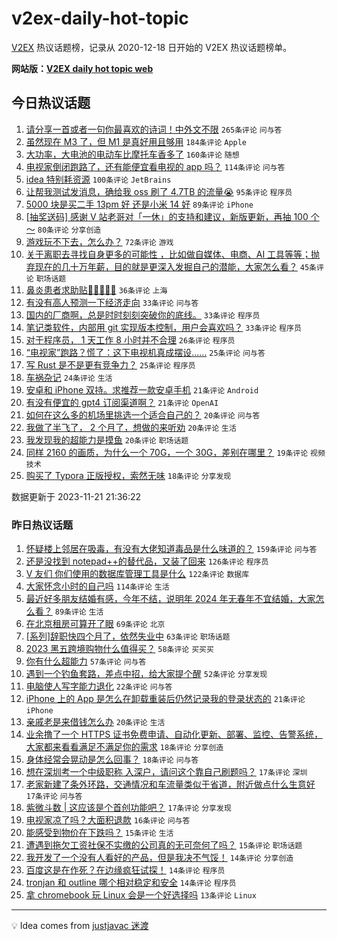 # v2ex-daily-hot-topic

[V2EX](https://www.v2ex.com/) 热议话题榜，记录从 2020-12-18 日开始的 V2EX 热议话题榜单。

**网站版：[V2EX daily hot topic web](https://boojack.github.io/v2ex-daily-hot-topic-web/)**

## 今日热议话题

<!-- TODAY BEGIN -->

1. [请分享一首或者一句你最喜欢的诗词！中外文不限](https://www.v2ex.com/t/993716) `265条评论` `问与答`
1. [虽然现在 M3 了，但 M1 是真好用且够用](https://www.v2ex.com/t/993710) `184条评论` `Apple`
1. [大功率，大电池的电动车比摩托车香多了](https://www.v2ex.com/t/993690) `160条评论` `随想`
1. [电视家倒闭跑路了，还有能便宜看电视的 app 吗？](https://www.v2ex.com/t/993697) `114条评论` `问与答`
1. [idea 特别耗资源](https://www.v2ex.com/t/993692) `100条评论` `JetBrains`
1. [让帮我测试发消息，确给我 oss 刷了 4.7TB 的流量😭](https://www.v2ex.com/t/993823) `95条评论` `程序员`
1. [5000 块是买二手 13pm 好 还是小米 14 好](https://www.v2ex.com/t/993719) `89条评论` `iPhone`
1. [[抽奖送码] 感谢 V 站老哥对「一休」的支持和建议，新版更新，再抽 100 个～](https://www.v2ex.com/t/993720) `80条评论` `分享创造`
1. [游戏玩不下去，怎么办？](https://www.v2ex.com/t/993733) `72条评论` `游戏`
1. [关于离职去寻找自身更多的可能性 ，比如做自媒体、电商、AI 工具等等；抛弃现在的几十万年薪，目的就是更深入发掘自己的潜能，大家怎么看？](https://www.v2ex.com/t/993910) `45条评论` `职场话题`
1. [鼻炎患者求助贴🙏🙏🙏🙏🙏](https://www.v2ex.com/t/993814) `36条评论` `上海`
1. [有没有高人预测一下经济走向](https://www.v2ex.com/t/993958) `33条评论` `问与答`
1. [国内的厂商啊，总是时时刻刻突破你的底线。](https://www.v2ex.com/t/993854) `33条评论` `程序员`
1. [笔记类软件，内部用 git 实现版本控制，用户会喜欢吗？](https://www.v2ex.com/t/993741) `33条评论` `程序员`
1. [对于程序员， 1 天工作 8 小时并不合理](https://www.v2ex.com/t/993840) `26条评论` `程序员`
1. [“电视家”跑路？慌了：这下电视机真成摆设……](https://www.v2ex.com/t/993879) `25条评论` `问与答`
1. [写 Rust 是不是更有竞争力？](https://www.v2ex.com/t/993857) `25条评论` `程序员`
1. [车祸杂记](https://www.v2ex.com/t/993919) `24条评论` `生活`
1. [安卓和 iPhone 双持。求推荐一款安卓手机](https://www.v2ex.com/t/993933) `21条评论` `Android`
1. [有没有便宜的 gpt4 订阅渠道啊？](https://www.v2ex.com/t/993696) `21条评论` `OpenAI`
1. [如何在这么多的机场里挑选一个适合自己的？](https://www.v2ex.com/t/993985) `20条评论` `问与答`
1. [我做了半飞了， 2 个月了，想做的来听劝](https://www.v2ex.com/t/993904) `20条评论` `生活`
1. [我发现我的超能力是摸鱼](https://www.v2ex.com/t/993819) `20条评论` `职场话题`
1. [同样 2160 的画质，为什么一个 70G，一个 30G，差别在哪里？](https://www.v2ex.com/t/993715) `19条评论` `视频技术`
1. [购买了 Typora 正版授权，索然无味](https://www.v2ex.com/t/993891) `18条评论` `分享发现`

数据更新于 2023-11-21 21:36:22

<!-- TODAY END -->

### 昨日热议话题

<!-- YESTERDAY BEGIN -->

1. [怀疑楼上邻居在吸毒，有没有大佬知道毒品是什么味道的？](https://www.v2ex.com/t/993357) `159条评论` `问与答`
1. [还是没找到 notepad++的替代品，又装了回来](https://www.v2ex.com/t/993408) `126条评论` `程序员`
1. [V 友们 你们使用的数据库管理工具是什么](https://www.v2ex.com/t/993341) `122条评论` `数据库`
1. [大家怀念小时的自己吗](https://www.v2ex.com/t/993348) `114条评论` `生活`
1. [最近好多朋友结婚有感，今年不结，说明年 2024 年无春年不宜结婚，大家怎么看？](https://www.v2ex.com/t/993343) `89条评论` `生活`
1. [在北京租房可算开了眼](https://www.v2ex.com/t/993330) `69条评论` `北京`
1. [[系列]辞职快四个月了，依然失业中](https://www.v2ex.com/t/993350) `63条评论` `职场话题`
1. [2023 黑五跨境购物什么值得买？](https://www.v2ex.com/t/993346) `58条评论` `买买买`
1. [你有什么超能力](https://www.v2ex.com/t/993532) `57条评论` `问与答`
1. [遇到一个钓鱼套路，差点中招，给大家提个醒](https://www.v2ex.com/t/993347) `52条评论` `分享发现`
1. [电脑使人写字能力退化](https://www.v2ex.com/t/993560) `22条评论` `问与答`
1. [iPhone 上的 App 是怎么在卸载重装后仍然记录我的登录状态的](https://www.v2ex.com/t/993479) `21条评论` `iPhone`
1. [亲戚老是来借钱怎么办](https://www.v2ex.com/t/993598) `20条评论` `生活`
1. [业余撸了一个 HTTPS 证书免费申请、自动化更新、部署、监控、告警系统，大家都来看看满足不满足你的需求](https://www.v2ex.com/t/993636) `18条评论` `分享创造`
1. [身体经常会晃动是怎么回事？](https://www.v2ex.com/t/993524) `18条评论` `问与答`
1. [想在深圳考一个中级职称 入深户，请问这个靠自己刷题吗？](https://www.v2ex.com/t/993434) `17条评论` `深圳`
1. [老家新建了条外环路，交通情况和车流量类似于省道，附近做点什么生意好](https://www.v2ex.com/t/993354) `17条评论` `问与答`
1. [紫微斗数 | 这应该是个首创功能吧？](https://www.v2ex.com/t/993339) `17条评论` `分享发现`
1. [电视家凉了吗？大面积退款](https://www.v2ex.com/t/993643) `16条评论` `问与答`
1. [能感受到物价在下跌吗？](https://www.v2ex.com/t/993551) `15条评论` `生活`
1. [遭遇到拖欠工资社保不实缴的公司真的无可奈何了吗？](https://www.v2ex.com/t/993465) `15条评论` `职场话题`
1. [我开发了一个没有人看好的产品，但是我决不气馁！](https://www.v2ex.com/t/993557) `14条评论` `分享创造`
1. [百度这是在作死？在边缘疯狂试探！](https://www.v2ex.com/t/993463) `14条评论` `程序员`
1. [tronjan 和 outline 哪个相对稳定和安全](https://www.v2ex.com/t/993458) `14条评论` `程序员`
1. [拿 chromebook 玩 Linux 会是一个好选择吗](https://www.v2ex.com/t/993547) `13条评论` `Linux`

<!-- YESTERDAY END -->

---

💡 Idea comes from [justjavac 迷渡](https://github.com/justjavac/)
